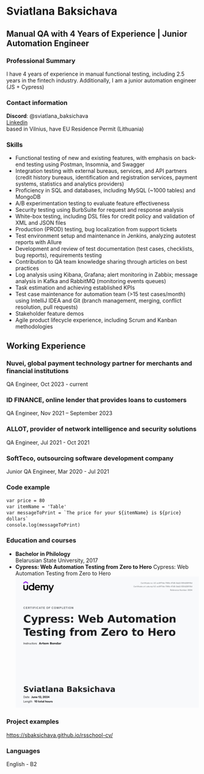 # Sviatlana Baksichava
## Manual QA with 4 Years of Experience | Junior Automation Engineer
### Professional Summary
I have 4 years of experience in manual functional testing, including 2.5 years in the fintech industry. Additionally, I am a junior automation engineer (JS + Cypress)

### Contact information
**Discord**: @sviatlana_baksichava<br>
[Linkedin](https://www.linkedin.com/in/sviatlanabaksichava)<br>
based in Vilnius, have EU Residence Permit (Lithuania)<br>

### Skills
- Functional testing of new and existing features, with emphasis on back-end testing using Postman, Insomnia, and Swagger 
- Integration testing with external bureaus, services, and API partners (credit history bureaus, identification and registration services, payment systems, statistics and analytics providers)
- Proficiency in SQL and databases, including MySQL (~1000 tables) and MongoDB 
- A/B experimentation testing to evaluate feature effectiveness 
- Security testing using BurbSuite for request and response analysis 
- White-box testing, including DSL files for credit policy and validation of XML and JSON files 
- Production (PROD) testing, bug localization from support tickets 
- Test environment setup and maintenance in Jenkins, analyzing autotest reports with Allure 
- Development and review of test documentation (test cases, checklists, bug reports), requirements testing 
- Contribution to QA team knowledge sharing through articles on best practices 
- Log analysis using Kibana, Grafana; alert monitoring in Zabbix; message analysis in Kafka and RabbitMQ (monitoring events queues) 
- Task estimation and achieving established KPIs 
- Test case maintenance for automation team (>15 test cases/month) using IntelliJ IDEA and Git (branch management, merging, conflict resolution, pull requests) 
- Stakeholder feature demos 
- Agile product lifecycle experience, including Scrum and Kanban methodologies 

## Working Experience
### Nuvei, global payment technology partner for merchants and financial institutions
QA Engineer, Oct 2023 - current  
### ID FINANCE, online lender that provides loans to customers
QA Engineer, Nov 2021 – September 2023
### ALLOT, provider of network intelligence and security solutions
QA Engineer, Jul 2021 - Oct 2021
### SoftTeco, outsourcing software development company
Junior QA Engineer, Mar 2020 - Jul 2021

### Code example
```
var price = 80
var itemName = 'Table'
var messageToPrint = `The price for your ${itemName} is ${price} dollars`
console.log(messageToPrint)
```
### Education and courses
- **Bachelor in Philology**  
Belarusian State University, 2017
- **Cypress: Web Automation Testing from Zero to Hero**
Cypress: Web Automation Testing from Zero to Hero
![](sertificate.PNG)

### Project examples
https://sbaksichava.github.io/rsschool-cv/

### Languages
English - B2

